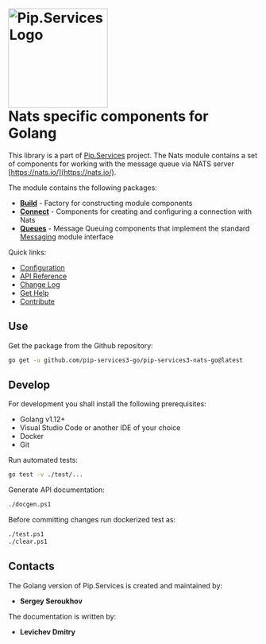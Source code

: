 # <img src="https://uploads-ssl.webflow.com/5ea5d3315186cf5ec60c3ee4/5edf1c94ce4c859f2b188094_logo.svg" alt="Pip.Services Logo" width="200"> <br/> Nats specific components for Golang

This library is a part of [Pip.Services](https://github.com/pip-services/pip-services) project.
The Nats module contains a set of components for working with the message queue via NATS server [https://nats.io/](https://nats.io/).

The module contains the following packages:
- [**Build**](https://godoc.org/github.com/pip-services3-go/pip-services3-nats-go/build) - Factory for constructing module components
- [**Connect**](https://godoc.org/github.com/pip-services3-go/pip-services3-nats-go/connect) - Components for creating and configuring a connection with Nats
- [**Queues**](https://godoc.org/github.com/pip-services3-go/pip-services3-nats-go/queues) - Message Queuing components that implement the standard [Messaging](https://github.com/pip-services3-go/pip-services3-messaging-go) module interface

<a name="links"></a> Quick links:

* [Configuration](https://www.pipservices.org/recipies/configuration)
* [API Reference](https://godoc.org/github.com/pip-services3-go/pip-services3-nats-go/)
* [Change Log](CHANGELOG.md)
* [Get Help](https://www.pipservices.org/community/help)
* [Contribute](https://www.pipservices.org/community/contribute)

## Use

Get the package from the Github repository:
```bash
go get -u github.com/pip-services3-go/pip-services3-nats-go@latest
```

## Develop

For development you shall install the following prerequisites:
* Golang v1.12+
* Visual Studio Code or another IDE of your choice
* Docker
* Git

Run automated tests:
```bash
go test -v ./test/...
```

Generate API documentation:
```bash
./docgen.ps1
```

Before committing changes run dockerized test as:
```bash
./test.ps1
./clear.ps1
```

## Contacts

The Golang version of Pip.Services is created and maintained by:
- **Sergey Seroukhov**

The documentation is written by:
- **Levichev Dmitry**
